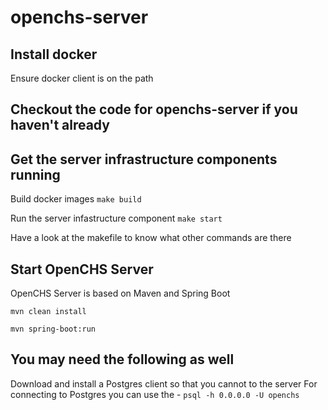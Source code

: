 # openchs-server

## Install docker
Ensure docker client is on the path

## Checkout the code for openchs-server if you haven't already

## Get the server infrastructure components running
Build docker images `make build`

Run the server infastructure component `make start`

Have a look at the makefile to know what other commands are there

## Start OpenCHS Server
OpenCHS Server is based on Maven and Spring Boot

`mvn clean install`

`mvn spring-boot:run`

## You may need the following as well
Download and install a Postgres client so that you cannot to the server
For connecting to Postgres you can use the - `psql -h 0.0.0.0 -U openchs`